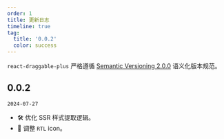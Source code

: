 ```yaml
---
order: 1
title: 更新日志
timeline: true
tag:
  title: '0.0.2'
  color: success
---
```


`react-draggable-plus` 严格遵循 [Semantic Versioning 2.0.0](http://semver.org/lang/zh-CN/) 语义化版本规范。

## 0.0.2

`2024-07-27`

- 🛠 优化 SSR 样式提取逻辑。
- 💄 调整 `RTL` icon。
